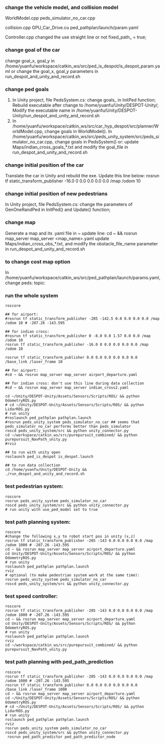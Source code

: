 ### change the vehicle model, and collision model
WorldModel.cpp
peds_simulator_no_car.cpp

collision.cpp 
GPU_Car_Drive.cu
ped_pathplan/launch/param.yaml

Controller.cpp changed the use straight line or not  fixed_path_ = true;

### change goal of the car
change goal_x, goal_y in /home/yuanfu/workspace/catkin_ws/src/ped_is_despot/is_despot_param.yaml
or
change the goal_x, goal_y parameters in run_despot_and_unity_and_record.sh

### change ped goals
1. In Unity project, file PedsSystem.cs:  change goals_ in InitPed function; 
	Rebuild executable after change to /home/yuanfu/Unity/DESPOT-Unity/;
	Modify the executable name in /home/yuanfu/Unity/DESPOT-Unity/run_despot_and_unity_and_record.sh
2. 
	In /home/yuanfu/workspace/catkin_ws/src/car_hyp_despot/src/planner/WorldModel.cpp, change goals in WorldModel().
	In /home/yuanfu/workspace/catkin_ws/src/peds_unity_system/src/peds_simulator_no_car.cpp, change goals in PedsSystem()
	or:
	update Maps/indian_cross_goals_*.txt and modify the goal_file in run_despot_and_unity_and_record.sh


### change initial position of the car
Translate the car in Unity and rebuild the exe. Update this line below: rosrun tf static_transform_publisher -16.0 0 0.0 0.0 0.0 0.0 /map /odom 10


### change initial position of new pedestrians
In Unity project, file PedsSystem.cs:  change the parameters of GenOneRandPed in InitPed() and Update() function; 

### change map
Generate a map and its .yaml file in ~
update line: cd ~ && rosrun map_server map_server <map_name>.yaml
update Maps/indian_cross_obs_*.txt, and modify the obstacle_file_name parameter in run_despot_and_unity_and_record.sh

### to change cost map option
In /home/yuanfu/workspace/catkin_ws/src/ped_pathplan/launch/params.yaml, change peds: topic:



### run the whole system
```
roscore

## for airport:
#rosrun tf static_transform_publisher -205 -142.5 0.0 0.0 0.0 0.0 /map /odom 10 # -207.26 -143.595

## for indian cross:
#rosrun tf static_transform_publisher 0 -8.0 0.0 1.57 0.0 0.0 /map /odom 10
rosrun tf static_transform_publisher -16.0 0 0.0 0.0 0.0 0.0 /map /odom 10

rosrun tf static_transform_publisher 0.0 0.0 0.0 0.0 0.0 0.0 /base_link /laser_frame 10

## for airport:
#cd ~ && rosrun map_server map_server airport_departure.yaml

## for indian cross: don't use this line during data collection
#cd ~ && rosrun map_server map_server indian_cross2.yaml

cd ~/Unity/DESPOT-Unity/Assets/Sensors/Scripts/ROS/ && python OdometryROS.py
# cd ~/Unity/DESPOT-Unity/Assets/Sensors/Scripts/ROS/ && python LidarROS.py
# run unity
#roslaunch ped_pathplan pathplan.launch
#rosrun peds_unity_system peds_simulator_no_car ## seems that peds_simulator_no_car performs better than peds_simulator
roscd peds_unity_system/src && python unity_connector.py
cd ~/workspace/catkin_ws/src/purepursuit_combined/ && python purepursuit_NavPath_unity.py
#rviz

## to run with unity open
roslaunch ped_is_despot is_despot.launch

## to run data collection
cd /home/yuanfu/Unity/DESPOT-Unity && ./run_despot_and_unity_and_record.sh
```


### test pedestrian system:
```
roscore
rosrun peds_unity_system peds_simulator_no_car
roscd peds_unity_system/src && python unity_connector.py
# run unity with use_ped_model set to true
```

### test path planning system:
```
roscore
#change the following x,y to robot start pos in unity (x,z)
rosrun tf static_transform_publisher -205 -143 0.0 0.0 0.0 0.0 /map /odom 1000 # -207.26 -143.595
cd ~ && rosrun map_server map_server airport_departure.yaml
cd Unity/DESPOT-Unity/Assets/Sensors/Scripts/ROS/ && python OdometryROS.py
# run unity
roslaunch ped_pathplan pathplan.launch
rviz
# optional (to make pedestrian system work at the same time): 
rosrun peds_unity_system peds_simulator_no_car
roscd peds_unity_system/src && python unity_connector.py
```

### test speed controller:
```
roscore
rosrun tf static_transform_publisher -205 -143 0.0 0.0 0.0 0.0 /map /odom 1000 # -207.26 -143.595
cd ~ && rosrun map_server map_server airport_departure.yaml
cd Unity/DESPOT-Unity/Assets/Sensors/Scripts/ROS/ && python OdometryROS.py
# run unity
roslaunch ped_pathplan pathplan.launch
rviz
cd ~/workspace/catkin_ws/src/purepursuit_combined/ && python purepursuit_NavPath_unity.py
```

### test path planning with ped_path_prediction
```
roscore
rosrun tf static_transform_publisher -205 -143 0.0 0.0 0.0 0.0 /map /odom 1000 # -207.26 -143.595
rosrun tf static_transform_publisher 0.0 0.0 0.0 0.0 0.0 0.0 /base_link /laser_frame 1000
cd ~ && rosrun map_server map_server airport_departure.yaml
cd ~/Unity/DESPOT-Unity/Assets/Sensors/Scripts/ROS/ && python OdometryROS.py
# cd ~/Unity/DESPOT-Unity/Assets/Sensors/Scripts/ROS/ && python LidarROS.py
# run unity
roslaunch ped_pathplan pathplan.launch
rviz
rosrun peds_unity_system peds_simulator_no_car
roscd peds_unity_system/src && python unity_connector.py
 rosrun ped_path_predictor ped_path_predictor_node 
```


